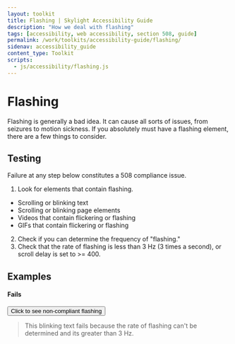 ```yaml
---
layout: toolkit
title: Flashing | Skylight Accessibility Guide
description: "How we deal with flashing"
tags: [accessibility, web accessibility, section 508, guide]
permalink: /work/toolkits/accessibility-guide/flashing/
sidenav: accessibility_guide
content_type: Toolkit
scripts:
  - js/accessibility/flashing.js
---
```


# Flashing

Flashing is generally a bad idea. It can cause all sorts of issues, from seizures to motion sickness. If you absolutely must have a flashing element, there are a few things to consider.

## Testing

Failure at any step below constitutes a 508 compliance issue.

1. Look for elements that contain flashing.
  * Scrolling or blinking text
  * Scrolling or blinking page elements
  * Videos that contain flickering or flashing
  * GIFs that contain flickering or flashing
2. Check if you can determine the frequency of "flashing."
3. Check that the rate of flashing is less than 3 Hz (3 times a second), or scroll delay is set to >= 400.

## Examples

#### Fails
<div class="row">
  <div class="col-sm-5">
    <button class="btn btn-primary" type="button" id="blinkbutton">
      Click to see non-compliant flashing
    </button>
  </div>
  <div class="col-sm-3">
    <span class="blink" style="display:none;">Blinking Text</span>
  </div>
</div>

> This blinking text fails because the rate of flashing can't be determined and its greater than 3 Hz.
